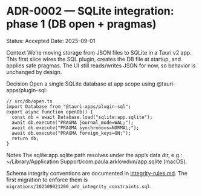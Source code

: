 # ADR-0002 — SQLite integration: phase 1 (DB open + pragmas)

Status: Accepted
Date: 2025-09-01

Context
We’re moving storage from JSON files to SQLite in a Tauri v2 app. This first slice wires the SQL plugin, creates the DB file at startup, and applies safe pragmas. The UI still reads/writes JSON for now, so behavior is unchanged by design.

Decision
Open a single SQLite database at app scope using @tauri-apps/plugin-sql:

    // src/db/open.ts
    import Database from "@tauri-apps/plugin-sql";
    export async function openDb() {
      const db = await Database.load("sqlite:app.sqlite");
      await db.execute("PRAGMA journal_mode=WAL;");
      await db.execute("PRAGMA synchronous=NORMAL;");
      await db.execute("PRAGMA foreign_keys=ON;");
      return db;
    }

Notes
The sqlite:app.sqlite path resolves under the app’s data dir, e.g.:
~/Library/Application Support/com.paula.arklowdun/app.sqlite (macOS).

Schema integrity conventions are documented in [integrity-rules.md](integrity-rules.md).
The first migration to enforce them is
`migrations/202509021200_add_integrity_constraints.sql`.
